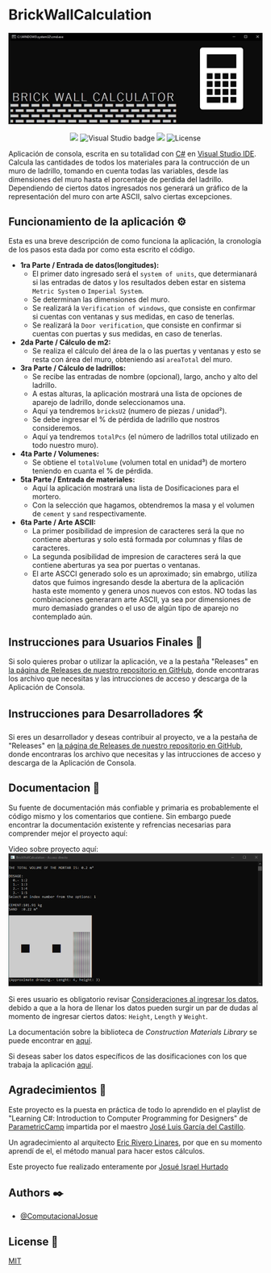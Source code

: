 # BrickWallCalculation
![Portada Readme](https://github.com/ComputacionalJosue/BrickWallCalculator/blob/master/Docs/Cover%20image.jpg)
<div align="center">
  <img src="https://img.shields.io/badge/C%23-239120?style=for-the-badge&logo=c-sharp&logoColor=white">
  <img src="https://img.shields.io/badge/Visual_Studio-5C2D91?style=for-the-badge&logo=visual%20studio&logoColor=white" alt="Visual Studio badge">
  <img src="https://img.shields.io/badge/GIT-E44C30?style=for-the-badge&logo=git&logoColor=white">
  <img src="https://img.shields.io/github/license/ComputacionalJosue/BrickWallCalculator.svg" alt="License">
</div>


Aplicación de consola, escrita en su totalidad con [C#](https://dotnet.microsoft.com/es-es/languages/csharp) en [Visual Studio IDE](https://visualstudio.microsoft.com/es/vs/). Calcula las cantidades de todos los materiales para la contrucción de un muro de ladrillo, tomando en cuenta todas las variables, desde las dimensiones del muro hasta el porcentaje de perdida del ladrillo. Dependiendo de ciertos datos ingresados nos generará un gráfico de la representación del muro con arte ASCII, salvo ciertas excepciones.

## Funcionamiento de la aplicación ⚙️
Esta es una breve descripción de como funciona la aplicación, la cronología de los pasos esta dada por como esta escrito el código.
- **1ra Parte / Entrada de datos(longitudes):**
   - El primer dato ingresado será el `system of units`, que determianará si las entradas de datos y los resultados deben estar en sistema `Metric System` o `Imperial System`.
   - Se determinan las dimensiones del muro.
   - Se realizará la `Verification of windows`, que consiste en confirmar si cuentas con ventanas y sus medidas, en caso de tenerlas.
   - Se realizará la `Door verification`, que consiste en confirmar si cuentas con puertas y sus medidas, en caso de tenerlas.
- **2da Parte / Cálculo de m2:**
   - Se realiza el cálculo del área de la o las puertas y ventanas y esto se resta con área del muro, obteniendo así `areaTotal` del muro.
- **3ra Parte / Cálculo de ladrillos:**
   - Se recibe las entradas de nombre (opcional), largo, ancho y alto del ladrillo.
   - A estas alturas, la aplicación  mostrará una lista de opciones de aparejo de ladrillo, donde seleccionamos una.
   - Aquí ya tendremos `bricksU2` (numero de piezas / unidad²).
   - Se debe ingresar el % de pérdida de ladrillo que nostros consideremos.
   - Aquí ya tendremos `totalPcs` (el número de ladrillos total utilizado en todo nuestro muro).
- **4ta Parte / Volumenes:**
   - Se obtiene el `totalVolume` (volumen total en unidad³) de mortero teniendo en cuanta el % de pérdida.
- **5ta Parte / Entrada de materiales:**
   -  Aquí la aplicación  mostrará una lista de Dosificaciones para el mortero.
   -  Con la selección que hagamos, obtendremos la masa y el volumen de `cement` y `sand` respectivamente.
- **6ta Parte / Arte ASCII:**
   -  La primer posibilidad de impresion de caracteres será la que no contiene aberturas y solo está formada por columnas y filas de caracteres.
   -  La segunda posibilidad de impresion de caracteres será la que contiene aberturas ya sea por puertas o ventanas.
   -  El arte ASCCI generado solo es un aproximado; sin emabrgo, utilíza datos que fuimos ingresando desde la abertura de la aplicación hasta este momento y genera unos nuevos con estos. NO todas las combinaciones generararn arte ASCII, ya sea por dimensiones de muro demasiado grandes o el uso de algún tipo de aparejo no contemplado aún.

 
## Instrucciones para Usuarios Finales 📁

Si solo quieres probar o utilizar  la aplicación, ve a la pestaña "Releases" en [la página de Releases de nuestro repositorio en GitHub](https://github.com/ComputacionalJosue/BrickWallCalculator/releases), donde encontraras los archivo que necesitas y las intrucciones de acceso y descarga de la Aplicación de Consola.

## Instrucciones para Desarrolladores 🛠️
Si eres un desarrollador y deseas contribuir al proyecto, ve a la pestaña de "Releases" en [la página de Releases de nuestro repositorio en GitHub](https://github.com/ComputacionalJosue/BrickWallCalculator/releases), donde encontraras los archivo que necesitas y las intrucciones de acceso y descarga de la Aplicación de Consola.

## Documentacion 📖

Su fuente de documentación más confiable y primaria es probablemente el código mismo y los comentarios que contiene.
Sin embargo puede encontrar la documentación existente y refrencias necesarias para comprender mejor el proyecto aquí:

Video sobre proyecto aquí:
[![Imagen que representa el video](https://github.com/ComputacionalJosue/BrickWallCalculator/blob/master/Docs/Video.png)](https://www.facebook.com/100024823520304/videos/685363040339865/)

Si eres usuario es obligatorio revisar [Consideraciones al ingresar los datos](https://github.com/ComputacionalJosue/BrickWallCalculator/blob/master/Docs/Considerations%20when%20entering%20data.md), debido a que a la hora de llenar los datos pueden surgir un par de dudas al momento de ingresar ciertos datos: `Height`, `Length` y `Weight`. 

La documentación sobre la biblioteca de *Construction Materials Library* se puede encontrar en  [aquí](https://github.com/ComputacionalJosue/BrickWallCalculator/blob/master/Docs/Construction%20Materials.md).

Si deseas saber los datos específicos de las dosificaciones  con los que trabaja la aplicación [aquí](https://github.com/ComputacionalJosue/BrickWallCalculator/blob/master/Docs/Considerations%20when%20entering%20data.md).


## Agradecimientos 🎁

Este proyecto es la puesta en práctica de todo lo aprendido en el playlist de "Learning C#: Introduction to Computer Programming for Designers" de [ParametricCamp](https://www.youtube.com/@ParametricCamp/playlists) impartida por el maestro [José Luis García del Castillo](https://github.com/garciadelcastillo).

Un agradecimiento al arquitecto [Eric Rivero Linares](https://www.facebook.com/eric.riverolinares?locale=es_LA), por que en su momento aprendí de el, el método manual para hacer estos cálculos.

Este proyecto fue realizado enteramente por [Josué Israel Hurtado](https://github.com/ComputacionalJosue) 

## Authors ✒️

- [@ComputacionalJosue](https://github.com/ComputacionalJosue)

  
## License 📄

[MIT](https://choosealicense.com/licenses/mit/)


